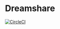 # Dreamshare
[![CircleCI](https://circleci.com/gh/mateussmohamed/dreamshare.svg?style=svg&circle-token=10a55438d5788f02da1d9ce979954fcbaa89427f)](https://circleci.com/gh/mateussmohamed/dreamshare)
